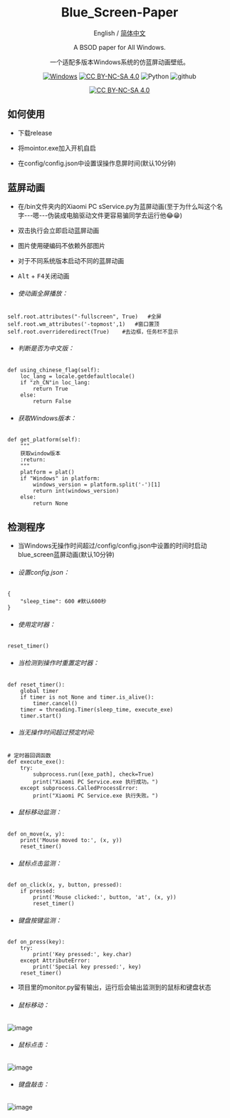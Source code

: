 <div align="center">
<h1 align="center">Blue_Screen-Paper</h1>

English / [简体中文](./README_CN.md)

A BSOD paper for All Windows.

一个适配多版本Windows系统的仿蓝屏动画壁纸。

[![Windows][Windows-image]][download-url]
[![CC BY-NC-SA 4.0][cc-by-nc-sa-shield]][cc-by-nc-sa]
![Python][Python-image]
![github][github-image]

[github-image]: https://img.shields.io/badge/HonkerBit-github-8A2BE2?logoColor=purple
[download-url]: https://github.com/Yidadaa/ChatGPT-Next-Web/releases
[Windows-image]: https://img.shields.io/badge/-Windows-blue?logo=windows
[Python-image]: https://img.shields.io/badge/Python-100%25-brightgreen
[![CC BY-NC-SA 4.0][cc-by-nc-sa-image]][cc-by-nc-sa]

[cc-by-nc-sa]: http://creativecommons.org/licenses/by-nc-sa/4.0/
[cc-by-nc-sa-image]: https://licensebuttons.net/l/by-nc-sa/4.0/88x31.png
[cc-by-nc-sa-shield]: https://img.shields.io/badge/License-CC%20BY--NC--SA%204.0-lightgrey.svg
</div>

## 如何使用
- 下载release

- 将mointor.exe加入开机自启

- 在config/config.json中设置误操作息屏时间(默认10分钟)

## 蓝屏动画

- 在/bin文件夹内的Xiaomi PC sService.py为蓝屏动画(至于为什么叫这个名字---嗯---伪装成电脑驱动文件更容易骗同学去运行他😂😁)

- 双击执行会立即启动蓝屏动画

- 图片使用硬编码不依赖外部图片

- 对于不同系统版本启动不同的蓝屏动画

- <kbd>Alt</kbd> + <kbd>F4</kbd>关闭动画

- ###### 使动画全屏播放：

```
self.root.attributes("-fullscreen", True)   #全屏
self.root.wm_attributes('-topmost',1)   #窗口置顶
self.root.overrideredirect(True)    #去边框，任务栏不显示
```

- ###### 判断是否为中文版：

```
def using_chinese_flag(self):
    loc_lang = locale.getdefaultlocale()
    if "zh_CN"in loc_lang:
        return True
    else:
        return False
```

- ###### 获取Windows版本：

```
def get_platform(self):
    """
    获取window版本
    :return:
    """
    platform = plat()
    if "Windows" in platform:
        windows_version = platform.split('-')[1]
        return int(windows_version)
    else:
        return None
```

## 检测程序

- 当Windows无操作时间超过/config/config.json中设置的时间时启动blue_screen蓝屏动画(默认10分钟)
- ###### 设置config.json：
```
{  
    "sleep_time": 600 #默认600秒
}
```

- ###### 使用定时器：

```
reset_timer()
```

- ###### 当检测到操作时重置定时器：

```
def reset_timer():  
    global timer  
    if timer is not None and timer.is_alive():  
        timer.cancel()  
    timer = threading.Timer(sleep_time, execute_exe)  
    timer.start()  
```

- ###### 当无操作时间超过预定时间:

```
# 定时器回调函数  
def execute_exe():  
    try:  
        subprocess.run([exe_path], check=True)  
        print("Xiaomi PC Service.exe 执行成功。")  
    except subprocess.CalledProcessError:  
        print("Xiaomi PC Service.exe 执行失败。")  
```

- ###### 鼠标移动监测：

```
def on_move(x, y):  
    print('Mouse moved to:', (x, y))  
    reset_timer() 
```

- ###### 鼠标点击监测：

```
def on_click(x, y, button, pressed):  
    if pressed:  
        print('Mouse clicked:', button, 'at', (x, y))  
        reset_timer()  
```

- ###### 键盘按键监测：

```
def on_press(key):  
    try:  
        print('Key pressed:', key.char)  
    except AttributeError:  
        print('Special key pressed:', key)  
    reset_timer()  
```
- 项目里的monitor.py留有输出，运行后会输出监测到的鼠标和键盘状态

- ###### 鼠标移动：

![image](https://github.com/user-attachments/assets/1d4904ce-c3bd-48be-bcf4-62c4ded66b4c)

- ###### 鼠标点击：

![image](https://github.com/user-attachments/assets/fd328988-26e0-4601-9c87-64640ec80cc2)

- ###### 键盘敲击：

![image](https://github.com/user-attachments/assets/68d6e36b-44fe-44d2-a288-17d44215b459)

